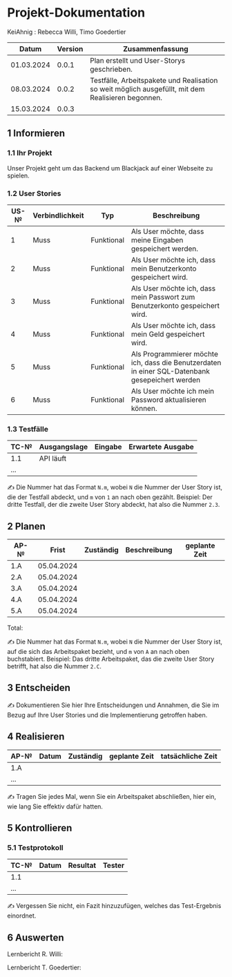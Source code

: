 # Projekt-Dokumentation

KeiAhnig : Rebecca Willi, Timo Goedertier

| Datum | Version | Zusammenfassung                                              |
| ----- | ------- | ------------------------------------------------------------ |
|01.03.2024| 0.0.1   | Plan erstellt und User-Storys geschrieben. |
|08.03.2024| 0.0.2   | Testfälle, Arbeitspakete und Realisation so weit möglich ausgefüllt, mit dem Realisieren begonnen.|
|15.03.2024| 0.0.3   |                                                              |

## 1 Informieren

### 1.1 Ihr Projekt

Unser Projekt geht um das Backend um Blackjack auf einer Webseite zu spielen.

### 1.2 User Stories

| US-№ | Verbindlichkeit | Typ  | Beschreibung                       |
| ---- | --------------- | ---- | ---------------------------------- |
| 1    | Muss     |Funktional   | Als User möchte, dass meine Eingaben gespeichert werden.|
| 2    | Muss     |Funktional   | Als User möchte ich, dass mein Benutzerkonto gespeichert wird. |
| 3    | Muss     |Funktional   | Als User möchte ich, dass mein Passwort zum Benutzerkonto gespeichert wird.|
| 4    | Muss     |Funktional   | Als User möchte ich, dass mein Geld gespeichert wird.|
| 5    | Muss     |Funktional   | Als Programmierer möchte ich, dass die Benutzerdaten in einer SQL-Datenbank gesepeichert werden| 
| 6    | Muss     |Funktional   | Als User möchte ich mein Password aktualisieren können.| 



### 1.3 Testfälle

| TC-№ | Ausgangslage | Eingabe | Erwartete Ausgabe |
| ---- | ------------ | ------- | ----------------- |
| 1.1  | API läuft |         |                   |
| ...  |              |         |                   |

✍️ Die Nummer hat das Format `N.m`, wobei `N` die Nummer der User Story ist, die der Testfall abdeckt, und `m` von `1` an nach oben gezählt. Beispiel: Der dritte Testfall, der die zweite User Story abdeckt, hat also die Nummer `2.3`.



## 2 Planen

| AP-№ | Frist | Zuständig | Beschreibung | geplante Zeit |
| ---- | ----- | --------- | ------------ | ------------- |
| 1.A  |05.04.2024|           |              |               |
| 2.A  |05.04.2024|           |              |               |
| 3.A  |05.04.2024|           |              |               | 
| 4.A  |05.04.2024|           |              |               | 
| 5.A  |05.04.2024|           |              |               |

Total: 

✍️ Die Nummer hat das Format `N.m`, wobei `N` die Nummer der User Story ist, auf die sich das Arbeitspaket bezieht, und `m` von `A` an nach oben buchstabiert. Beispiel: Das dritte Arbeitspaket, das die zweite User Story betrifft, hat also die Nummer `2.C`.

## 3 Entscheiden

✍️ Dokumentieren Sie hier Ihre Entscheidungen und Annahmen, die Sie im Bezug auf Ihre User Stories und die Implementierung getroffen haben.

## 4 Realisieren

| AP-№ | Datum | Zuständig | geplante Zeit | tatsächliche Zeit |
| ---- | ----- | --------- | ------------- | ----------------- |
| 1.A  |       |           |               |                   |
| ...  |       |           |               |                   |

✍️ Tragen Sie jedes Mal, wenn Sie ein Arbeitspaket abschließen, hier ein, wie lang Sie effektiv dafür hatten.

## 5 Kontrollieren

### 5.1 Testprotokoll

| TC-№ | Datum | Resultat | Tester |
| ---- | ----- | -------- | ------ |
| 1.1  |       |          |        |
| ...  |       |          |        |

✍️ Vergessen Sie nicht, ein Fazit hinzuzufügen, welches das Test-Ergebnis einordnet.


## 6 Auswerten

Lernbericht R. Willi:

Lernbericht T. Goedertier: 
